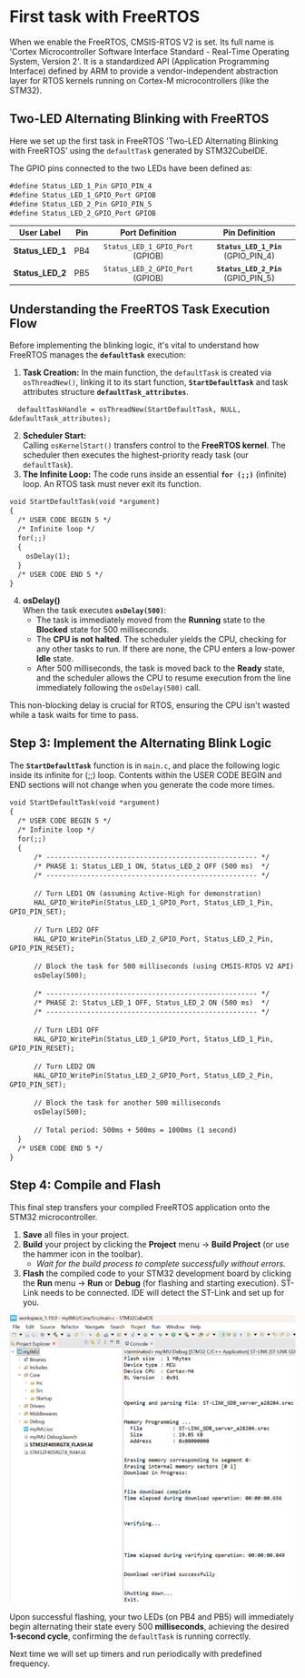 # First task with FreeRTOS

When we enable the FreeRTOS, CMSIS-RTOS V2 is set. Its full name is 'Cortex Microcontroller Software Interface Standard - Real-Time Operating System, Version 2'. It is a standardized API (Application Programming Interface) defined by ARM to provide a vendor-independent abstraction layer for RTOS kernels running on Cortex-M microcontrollers (like the STM32).

## Two-LED Alternating Blinking with FreeRTOS

Here we set up the first task in FreeRTOS 'Two-LED Alternating Blinking with FreeRTOS' using the  `defaultTask` generated by STM32CubeIDE.

The GPIO pins connected to the two LEDs have been defined as:
~~~
#define Status_LED_1_Pin GPIO_PIN_4
#define Status_LED_1_GPIO_Port GPIOB
#define Status_LED_2_Pin GPIO_PIN_5
#define Status_LED_2_GPIO_Port GPIOB
~~~

| User Label | Pin | Port Definition | Pin Definition |
| :---: | :---: | :---: | :---: |
| **Status_LED_1** | PB4 | `Status_LED_1_GPIO_Port` (GPIOB) | **`Status_LED_1_Pin`** (GPIO_PIN_4) |
| **Status_LED_2** | PB5 | `Status_LED_2_GPIO_Port` (GPIOB) | **`Status_LED_2_Pin`** (GPIO_PIN_5) |


## Understanding the FreeRTOS Task Execution Flow

Before implementing the blinking logic, it's vital to understand how FreeRTOS manages the **`defaultTask`** execution:

1.  **Task Creation:** 
   In the main function, the `defaultTask` is created via `osThreadNew()`, linking it to its start function, **`StartDefaultTask`** and task attributes structure **`defaultTask_attributes`**.
   ~~~
     defaultTaskHandle = osThreadNew(StartDefaultTask, NULL, &defaultTask_attributes);
   ~~~
2.  **Scheduler Start:**   
   Calling `osKernelStart()` transfers control to the **FreeRTOS kernel**. The scheduler then executes the highest-priority ready task (our `defaultTask`).
3.  **The Infinite Loop:** The code runs inside an essential **`for (;;)`** (infinite) loop. An RTOS task must never exit its function.
~~~
void StartDefaultTask(void *argument)
{
  /* USER CODE BEGIN 5 */
  /* Infinite loop */
  for(;;)
  {
    osDelay(1);
  }
  /* USER CODE END 5 */
}
~~~
4. **osDelay()**   
   When the task executes **`osDelay(500)`**:
    * The task is immediately moved from the **Running** state to the **Blocked** state for 500 milliseconds.
    * The **CPU is not halted**. The scheduler yields the CPU, checking for any other tasks to run. If there are none, the CPU enters a low-power **Idle** state.
    * After 500 milliseconds, the task is moved back to the **Ready** state, and the scheduler allows the CPU to resume execution from the line immediately following the `osDelay(500)` call.

This non-blocking delay is crucial for RTOS, ensuring the CPU isn't wasted while a task waits for time to pass.

## Step 3: Implement the Alternating Blink Logic

The **`StartDefaultTask`** function is in `main.c`, and place the following logic inside its infinite for (;;) loop. Contents within the USER CODE BEGIN and END sections will not change when you generate the code more times.


~~~
void StartDefaultTask(void *argument)
{
  /* USER CODE BEGIN 5 */
  /* Infinite loop */
  for(;;)
  {
	  /* ---------------------------------------------------- */
	  /* PHASE 1: Status_LED_1 ON, Status_LED_2 OFF (500 ms)  */
	  /* ---------------------------------------------------- */

	  // Turn LED1 ON (assuming Active-High for demonstration)
	  HAL_GPIO_WritePin(Status_LED_1_GPIO_Port, Status_LED_1_Pin, GPIO_PIN_SET);

	  // Turn LED2 OFF
	  HAL_GPIO_WritePin(Status_LED_2_GPIO_Port, Status_LED_2_Pin, GPIO_PIN_RESET);

	  // Block the task for 500 milliseconds (using CMSIS-RTOS V2 API)
	  osDelay(500);

      /* ---------------------------------------------------- */
      /* PHASE 2: Status_LED_1 OFF, Status_LED_2 ON (500 ms)  */
      /* ---------------------------------------------------- */

      // Turn LED1 OFF
      HAL_GPIO_WritePin(Status_LED_1_GPIO_Port, Status_LED_1_Pin, GPIO_PIN_RESET);

      // Turn LED2 ON
      HAL_GPIO_WritePin(Status_LED_2_GPIO_Port, Status_LED_2_Pin, GPIO_PIN_SET);

      // Block the task for another 500 milliseconds
      osDelay(500);

      // Total period: 500ms + 500ms = 1000ms (1 second)
  }
  /* USER CODE END 5 */
}
~~~
## Step 4: Compile and Flash

This final step transfers your compiled FreeRTOS application onto the STM32 microcontroller.

1.  **Save** all files in your project.
2.  **Build** your project by clicking the **Project** menu -> **Build Project** (or use the hammer icon in the toolbar).
    * _Wait for the build process to complete successfully without errors._
3.  **Flash** the compiled code to your STM32 development board by clicking the **Run** menu -> **Run** or **Debug** (for flashing and starting execution). ST-Link needs to be connected. IDE will detect the ST-Link and set up for you.

![Download successfully](image-16.png)

Upon successful flashing, your two LEDs (on PB4 and PB5) will immediately begin alternating their state every 500 **milliseconds**, achieving the desired **1-second cycle**, confirming the `defaultTask` is running correctly.

Next time we will set up timers and run periodically with predefined frequency.